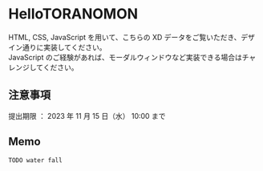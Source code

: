 # HelloTORANOMON
HTML, CSS, JavaScript を用いて、こちらの XD データをご覧いただき、デザイン通りに実装してください。  
JavaScript のご経験があれば、モーダルウィンドウなど実装できる場合はチャレンジしてください。 
## 注意事項
提出期限 ： 2023 年 11 月 15 日（水） 10:00 まで

## Memo
    TODO water fall
